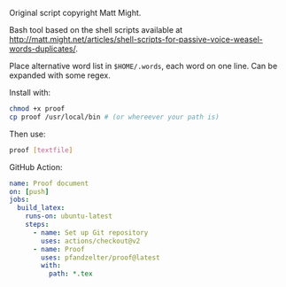 Original script copyright Matt Might.

Bash tool based on the shell scripts available at <http://matt.might.net/articles/shell-scripts-for-passive-voice-weasel-words-duplicates/>.

Place alternative word list in `$HOME/.words`, each word on one line. Can be expanded with some regex.

Install with:

```bash
chmod +x proof
cp proof /usr/local/bin # (or whereever your path is)
```

Then use:

```bash
proof [textfile]
```

GitHub Action:

```yml
name: Proof document
on: [push]
jobs:
  build_latex:
    runs-on: ubuntu-latest
    steps:
      - name: Set up Git repository
        uses: actions/checkout@v2
      - name: Proof
        uses: pfandzelter/proof@latest
        with:
          path: *.tex
```
